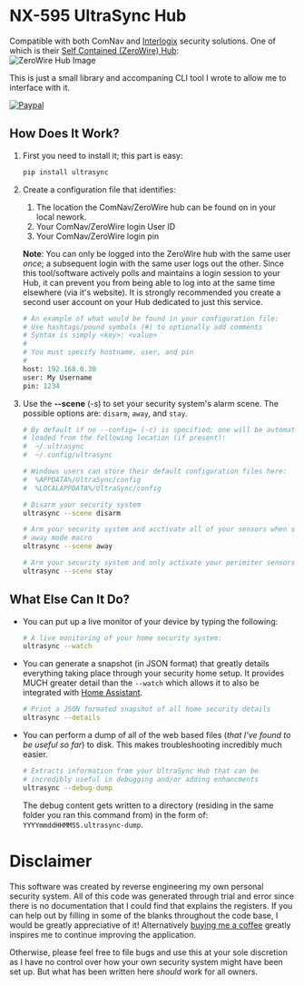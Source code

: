 # NX-595 UltraSync Hub
Compatible with both ComNav and [Interlogix](https://www.interlogix.com/) security solutions. One of which is their [Self Contained (ZeroWire) Hub](https://www.interlogix.com/intrusion/product/ultrasync-selfcontained-hub):<br/>![ZeroWire Hub Image](https://raw.githubusercontent.com/caronc/ultrasync/master/static/zerowire_hub.jpeg)

This is just a small library and accompaning CLI tool I wrote to allow me to interface with it.

[![Paypal](https://img.shields.io/badge/paypal-donate-green.svg)](https://www.paypal.com/cgi-bin/webscr?cmd=_s-xclick&hosted_button_id=MHANV39UZNQ5E)

## How Does It Work?
1. First you need to install it; this part is easy:
   ```bash
   pip install ultrasync
   ```

2. Create a configuration file that identifies:
   1. The location the ComNav/ZeroWire hub can be found on in your local nework.
   1. Your ComNav/ZeroWire login User ID
   1. Your ComNav/ZeroWire login pin

   **Note**: You can only be logged into the ZeroWire hub with the same user *once*; a subsequent login with the same user logs out the other. Since this tool/software actively polls and maintains a login session to your Hub, it can prevent you from being able to log into at the same time elsewhere (via it's website).  It is strongly recommended you create a second user account on your Hub dedicated to just this service.

   ```python
   # An example of what would be found in your configuration file:
   # Use hashtags/pound symbols (#) to optionally add comments
   # Syntax is simply <key>: <value>
   #
   # You must specify hostname, user, and pin
   #
   host: 192.168.0.30
   user: My Username
   pin: 1234
   ```
3. Use the **--scene** (*-s*) to set your security system's alarm scene.  The possible options are: `disarm`, `away`, and `stay`.
   ```bash
   # By default if no --config= (-c) is specified; one will be automatically
   # loaded from the following location (if present):
   #  ~/.ultrasync
   #  ~/.config/ultrasync
   
   # Windows users can store their default configuration files here:
   #  %APPDATA%/UltraSync/config
   #  %LOCALAPPDATA%/UltraSync/config
   
   # Disarm your security system
   ultrasync --scene disarm
   
   # Arm your security system and acctivate all of your sensors when setting the
   # away mode macro
   ultrasync --scene away
   
   # Arm your security system and only activate your perimiter sensors:
   ultrasync --scene stay
   ```

## What Else Can It Do?
- You can put up a live monitor of your device by typing the following:
  ```bash
  # A live monitoring of your home security system:
  ultrasync --watch
  ```
- You can generate a snapshot (in JSON format) that greatly details everything taking place through your security home setup. It provides MUCH greater detail than the `--watch` which allows it to also be integrated with [Home Assistant](https://www.home-assistant.io/).
  ```bash
  # Print a JSON formated snapshot of all home security details
  ultrasync --details
  ```
- You can perform a dump of all of the web based files (*that I've found to be useful so far*) to disk.  This makes troubleshooting incredibly much easier.
  ```bash
  # Extracts information from your UltraSync Hub that can be
  # incredibly useful in debugging and/or adding enhancments
  ultrasync --debug-dump
  ```
  The debug content gets written to a directory (residing in the same folder you ran this command from) in the form of: `YYYYmmddHHMMSS.ultrasync-dump`.

# Disclaimer
This software was created by reverse engineering my own personal security system. All of this code was generated through trial and error since there is no documentation that I could find that explains the registers. If you can help out by filling in some of the blanks throughout the code base, I would be greatly appreciative of it! Alternatively [buying me a coffee](https://www.paypal.com/cgi-bin/webscr?cmd=_s-xclick&hosted_button_id=MHANV39UZNQ5E) greatly inspires me to continue improving the application.

Otherwise, please feel free to file bugs and use this at your sole discretion as I have no control over how your own security system might have been set up. But what has been written here *should* work for all owners.
